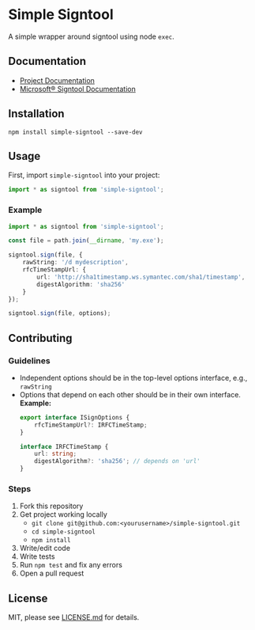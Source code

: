 # Simple Signtool
A simple wrapper around signtool using node `exec`.

## Documentation
- [Project Documentation](docs/README.md)
- [Microsoft&reg; Signtool Documentation](https://docs.microsoft.com/en-us/windows/desktop/seccrypto/signtool)

## Installation
`npm install simple-signtool --save-dev`

## Usage
First, import `simple-signtool` into your project:  
```javascript
import * as signtool from 'simple-signtool';
```

### Example
```typescript
import * as signtool from 'simple-signtool';

const file = path.join(__dirname, 'my.exe');

signtool.sign(file, {
    rawString: '/d mydescription',
    rfcTimeStampUrl: {
        url: 'http://sha1timestamp.ws.symantec.com/sha1/timestamp',
        digestAlgorithm: 'sha256'
    }
});

signtool.sign(file, options);
```

## Contributing
### Guidelines
- Independent options should be in the top-level options interface, e.g., `rawString`
- Options that depend on each other should be in their own interface.  
  **Example:**
  ```typescript
  export interface ISignOptions {
      rfcTimeStampUrl?: IRFCTimeStamp;
  }

  interface IRFCTimeStamp {
      url: string;
      digestAlgorithm?: 'sha256'; // depends on 'url'
  }
  ```

### Steps
1. Fork this repository
2. Get project working locally
    - `git clone git@github.com:<yourusername>/simple-signtool.git`
    - `cd simple-signtool`
    - `npm install`
3. Write/edit code
4. Write tests
5. Run `npm test` and fix any errors
6. Open a pull request

## License
MIT, please see [LICENSE.md](LICENSE.md) for details.
